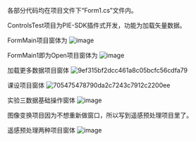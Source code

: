 各部分代码均在项目文件下“Form1.cs”文件内。

ControlsTest项目为PIE-SDK插件式开发，功能为加载矢量数据。

FormMain项目窗体为
![image](https://github.com/Treepeople10086/ControlsTest/assets/115169291/9cccb4ef-45db-44fe-98d2-b5a117e568e0)

FormMain1即为Open项目窗体为
![image](https://github.com/Treepeople10086/ControlsTest/assets/115169291/e9277434-2c5a-4a9b-b2df-e9ade04010e5)

加载更多数据项目窗体
![9ef315bf2dcc461a8c05bcfc56cdfa79](https://github.com/Treepeople10086/ControlsTest/assets/115169291/33fcc834-fd6d-4df9-a0ca-052e574fcdcb)

课设项目窗体
![705475478790da2c7243c7912c2200ee](https://github.com/Treepeople10086/ControlsTest/assets/115169291/76e1d30e-6ce0-4846-b574-c6d718280380)

实验三数据基础操作窗体
![image](https://github.com/Treepeople10086/ControlsTest/assets/115169291/1f16025a-96d9-4191-82f8-0fada37e1e29)

图像变换项目因为不想重新做窗口，所以写到遥感预处理项目里了。

遥感预处理两种项目窗体
![image](https://github.com/Treepeople10086/ControlsTest/assets/115169291/363999d9-3503-44eb-8c95-476dd1e1119a)

